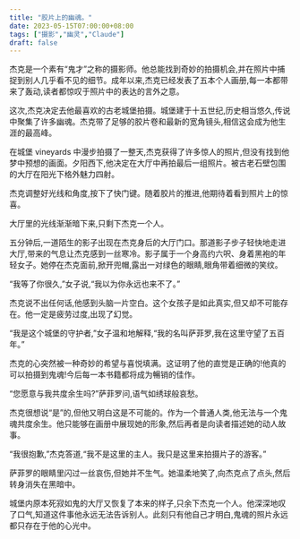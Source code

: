 ```yaml
---
title: "胶片上的幽魂。"
date: 2023-05-15T07:00:00+08:00
tags: ["摄影","幽灵","Claude"]
draft: false
---
```


杰克是一个素有“鬼才”之称的摄影师。他总能找到奇妙的拍摄机会,并在照片中捕捉到别人几乎看不见的细节。成年以来,杰克已经发表了五本个人画册,每一本都带来了轰动,读者都惊叹于照片中的表达的言外之意。

这次,杰克决定去他最喜欢的古老城堡拍摄。城堡建于十五世纪,历史相当悠久,传说中聚集了许多幽魂。杰克带了足够的胶片卷和最新的宽角镜头,相信这会成为他生涯的最高峰。

在城堡 vineyards 中漫步拍摄了一整天,杰克获得了许多惊人的照片,但没有找到他梦中预想的画面。夕阳西下,他决定在大厅中再拍最后一组照片。被古老石壁包围的大厅在阳光下格外魅力四射。

杰克调整好光线和角度,按下了快门键。随着胶片的推进,他期待着看到照片上的惊喜。

大厅里的光线渐渐暗下来,只剩下杰克一个人。

五分钟后,一道陌生的影子出现在杰克身后的大厅门口。那道影子步子轻快地走进大厅,带来的气息让杰克感到一丝寒冷。影子属于一个身高约六呎、身着黑袍的年轻女子。她停在杰克面前,掀开兜帽,露出一对绿色的眼睛,眼角带着细微的笑纹。

“我等了你很久,”女子说,“我以为你永远也来不了。”

杰克说不出任何话,他感到头脑一片空白。这个女孩子是如此真实,但又却不可能存在。他一定是疲劳过度,出现了幻觉。

“我是这个城堡的守护者,”女子温和地解释,“我的名叫萨菲罗,我在这里守望了五百年。”

杰克的心突然被一种奇妙的希望与喜悦填满。这证明了他的直觉是正确的!他真的可以拍摄到鬼魂!今后每一本书籍都将成为暢销的佳作。

“您愿意与我共度余生吗?”萨菲罗问,语气如绣球般哀愁。

杰克很想说“是”的,但他又明白这是不可能的。作为一个普通人类,他无法与一个鬼魂共度余生。他只能够在画册中展现她的形象,然后再者是向读者描述她的动人故事。

“我很抱歉,”杰克答道,“我不是这里的主人。我只是这里来拍摄片子的游客。”

萨菲罗的眼睛里闪过一丝哀伤,但她并不生气。她温柔地笑了,向杰克点了点头,然后转身消失在黑暗中。

城堡内原本死寂如鬼的大厅又恢复了本来的样子,只余下杰克一个人。他深深地叹了口气,知道这件事他永远无法告诉别人。此刻只有他自己才明白,鬼魂的照片永远都只存在于他的心光中。
